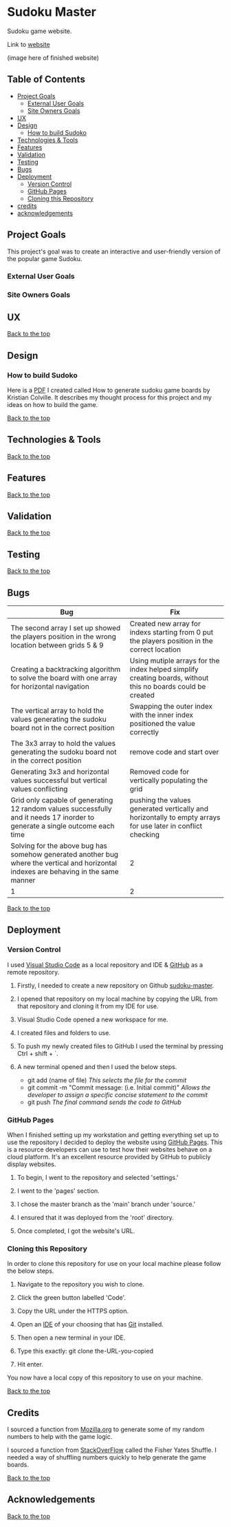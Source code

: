 # Sudoku Master
Sudoku game website.

Link to [website](https://kristiancolville1.github.io/sudoku-master/)

(image here of finished website)

## Table of Contents
* [Project Goals](#project-goals)
    * [External User Goals](#external-user-goals)
    * [Site Owners Goals](#site-owners-goals)
* [UX](#ux)
* [Design](#design)
    * [How to build Sudoko](#how-to-build-sudoko)
* [Technologies & Tools](#technologies--tools)
* [Features](#features)
* [Validation](#validation)
* [Testing](#testing)
* [Bugs](#bugs)
* [Deployment](#deployment)
    * [Version Control](#version-control)
    * [GitHub Pages](#github-pages)
    * [Cloning this Repository](#cloning-this-repository)
* [credits](#credits)
* [acknowledgements](#acknowledgements)

## Project Goals
This project's goal was to create an interactive and user-friendly version of the popular game Sudoku.

### External User Goals
### Site Owners Goals

## UX
[Back to the top](#table-of-contents)
## Design
### How to build Sudoko
Here is a [PDF](assets/pdf/sudoku.pdf) I created called How to generate sudoku game boards by Kristian Colville. It describes my thought process for this project and my ideas on how to build the game.

[Back to the top](#table-of-contents)
## Technologies & Tools
[Back to the top](#table-of-contents)
## Features
[Back to the top](#table-of-contents)
## Validation
[Back to the top](#table-of-contents)
## Testing
[Back to the top](#table-of-contents)
## Bugs

|    Bug    |    Fix    |
| --- | --- |
| The second array I set up showed the players position in the wrong location between grids 5 & 9 | Created new array for indexs starting from 0 put the players position in the correct location|
| Creating a backtracking algorithm to solve the board with one array for horizontal navigation | Using mutiple arrays for the index helped simplify creating boards, without this no boards could be created|
| The vertical array to hold the values generating the sudoku board not in the correct position | Swapping the outer index with the inner index positioned the value correctly |
| The 3x3 array to hold the values generating the sudoku board not in the correct position | remove code and start over|
| Generating 3x3 and horizontal values successful but vertical values conflicting | Removed code for vertically populating the grid|
| Grid only capable of generating 12 random values successfully and it needs 17 inorder to generate a single outcome each time | pushing the values generated vertically and horizontally to empty arrays for use later in conflict checking |
| Solving for the above bug has somehow generated another bug where the vertical and horizontal indexes are behaving in the same manner | 2|
| 1 | 2|
[Back to the top](#table-of-contents)

## Deployment
### Version Control
I used [Visual Studio Code](https://code.visualstudio.com/) as a local repository and IDE & [GitHub](https://github.com/) as a remote repository.

1. Firstly, I needed to create a new repository on Github [sudoku-master](https://github.com/KristianColville1/sudoku-master).
2. I opened that repository on my local machine by copying the URL from that repository and cloning it from my IDE for use.
3. Visual Studio Code opened a new workspace for me.
4. I created files and folders to use.
5. To push my newly created files to GitHub I used the terminal by pressing Ctrl + shift + `.
6. A new terminal opened and then I used the below steps.

    - git add (name of file) *This selects the file for the commit*
    - git commit -m "Commit message: (i.e. Initial commit)" *Allows the developer to assign a specific concise statement to the commit*
    - git push *The final command sends the code to GitHub*

### GitHub Pages
When I finished setting up my workstation and getting everything set up to use the repository I decided to deploy the website using [GitHub Pages](https://pages.github.com/). This is a resource developers can use to test how their websites behave on a cloud platform. It's an excellent resource provided by GitHub to publicly display websites.

1. To begin, I went to the repository and selected 'settings.'

2. I went to the 'pages' section.

3. I chose the master branch as the 'main' branch under 'source.'

4. I ensured that it was deployed from the 'root' directory.

5. Once completed, I got the website's URL.

### Cloning this Repository
In order to clone this repository for use on your local machine please follow the below steps.

1. Navigate to the repository you wish to clone.

2. Click the green button labelled 'Code'.

3. Copy the URL under the HTTPS option.

4. Open an [IDE](https://www.codecademy.com/article/what-is-an-ide) of your choosing that has [Git](https://git-scm.com/) installed.

5. Then open a new terminal in your IDE.

6. Type this exactly: git clone the-URL-you-copied

7. Hit enter.

You now have a local copy of this repository to use on your machine.

[Back to the top](#table-of-contents)
## Credits

I sourced a function from [Mozilla.org](https://developer.mozilla.org/en-US/docs/Web/JavaScript/Reference/Global_Objects/Math/random) to generate some of my random numbers to help with the game logic.

I sourced a function from [StackOverFlow](https://stackoverflow.com/questions/2450954/how-to-randomize-shuffle-a-javascript-array) called the Fisher Yates Shuffle. I needed a way of shuffling numbers quickly to help generate the game boards.

[Back to the top](#table-of-contents)
## Acknowledgements
[Back to the top](#table-of-contents)
